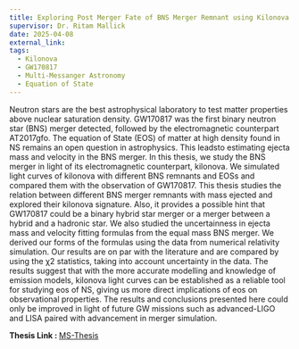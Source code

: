 ```yaml
---
title: Exploring Post Merger Fate of BNS Merger Remnant using Kilonova (MS Thesis)
supervisor: Dr. Ritam Mallick
date: 2025-04-08
external_link:
tags:
  - Kilonova
  - GW170817
  - Multi-Messanger Astronomy
  - Equation of State
---
```


<!-- Project Done as a part of my Master Thesis under the supervision of Dr.Rittam Mallick at IISER Bhopal. -->

<!--more-->

Neutron stars are the best astrophysical laboratory to test matter properties above nuclear saturation density. GW170817 was the first binary neutron star (BNS) merger detected, followed by the electromagnetic counterpart AT2017gfo. The equation of State (EOS) of matter at high density found in NS remains an open question in astrophysics. This leadsto estimating ejecta mass and velocity in the BNS merger.
In this thesis, we study the BNS merger in light of its electromagnetic counterpart, kilonova. We simulated light curves of kilonova with different BNS remnants and EOSs and compared them with the observation of GW170817. This thesis studies the relation between different BNS merger remnants with mass ejected and explored their kilonova signature. Also, it provides a possible hint that GW170817 could be a binary hybrid star merger or a merger between a hybrid and a hadronic star. We also studied the uncertainness in ejecta mass and velocity fitting formulas from the equal mass BNS merger. We derived our forms of the formulas using the data from numerical relativity simulation. Our results are on par with the literature and are compared by using the χ2 statistics, taking into account uncertainty in the data. The results suggest that with the more accurate modelling and knowledge of emission models, kilonova light curves can be established as a reliable tool for studying eos of NS, giving us more direct implications of eos on observational properties. The results and conclusions presented here could only be improved in light of future GW missions such as advanced-LIGO and LISA paired with advancement in merger simulation.

<b>Thesis Link : </b>  [MS-Thesis](https://drive.google.com/file/d/1pTxUj1v8tv1GjAjoMZNi8TwraAUp99lF/view?usp=sharing)